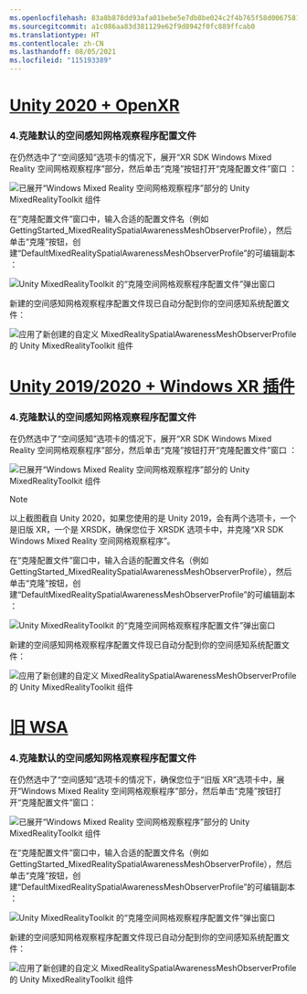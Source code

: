 ```yaml
---
ms.openlocfilehash: 83a8b878dd93afa01bebe5e7db8be024c2f4b765f58d0067581d39092fd3a849
ms.sourcegitcommit: a1c086aa83d381129e62f9d8942f0fc889ffcab0
ms.translationtype: HT
ms.contentlocale: zh-CN
ms.lasthandoff: 08/05/2021
ms.locfileid: "115193389"
---
```

# <a name="unity-2020--openxr"></a>[Unity 2020 + OpenXR](#tab/openxr)

### <a name="4-clone-the-default-spatial-awareness-mesh-observer-profile"></a>4.克隆默认的空间感知网格观察程序配置文件

在仍然选中了“空间感知”选项卡的情况下，展开“XR SDK Windows Mixed Reality 空间网格观察程序”部分，然后单击“克隆”按钮打开“克隆配置文件”窗口  ：

![已展开“Windows Mixed Reality 空间网格观察程序”部分的 Unity MixedRealityToolkit 组件](../images/mr-learning-base/base-03-section1-step4-1xrsdk.png)

在“克隆配置文件”窗口中，输入合适的配置文件名（例如 GettingStarted_MixedRealitySpatialAwarenessMeshObserverProfile），然后单击“克隆”按钮，创建“DefaultMixedRealitySpatialAwarenessMeshObserverProfile”的可编辑副本 ：

![Unity MixedRealityToolkit 的“克隆空间网格观察程序配置文件”弹出窗口](../images/mr-learning-base/base-03-section1-step4-2xrsdk.png)

新建的空间感知网格观察程序配置文件现已自动分配到你的空间感知系统配置文件：

![应用了新创建的自定义 MixedRealitySpatialAwarenessMeshObserverProfile 的 Unity MixedRealityToolkit 组件](../images/mr-learning-base/base-03-section1-step4-3xrsdk.png)

# <a name="unity-20192020--windows-xr-plugin"></a>[Unity 2019/2020 + Windows XR 插件](#tab/winxr)

### <a name="4-clone-the-default-spatial-awareness-mesh-observer-profile"></a>4.克隆默认的空间感知网格观察程序配置文件

在仍然选中了“空间感知”选项卡的情况下，展开“XR SDK Windows Mixed Reality 空间网格观察程序”部分，然后单击“克隆”按钮打开“克隆配置文件”窗口  ：

![已展开“Windows Mixed Reality 空间网格观察程序”部分的 Unity MixedRealityToolkit 组件](../images/mr-learning-base/base-03-section1-step4-1xrsdk.png)

> [!NOTE]
> 以上截图截自 Unity 2020，如果您使用的是 Unity 2019，会有两个选项卡，一个是旧版 XR，一个是 XRSDK，确保您位于 XRSDK 选项卡中，并克隆“XR SDK Windows Mixed Reality 空间网格观察程序”。

在“克隆配置文件”窗口中，输入合适的配置文件名（例如 GettingStarted_MixedRealitySpatialAwarenessMeshObserverProfile），然后单击“克隆”按钮，创建“DefaultMixedRealitySpatialAwarenessMeshObserverProfile”的可编辑副本 ：

![Unity MixedRealityToolkit 的“克隆空间网格观察程序配置文件”弹出窗口](../images/mr-learning-base/base-03-section1-step4-2xrsdk.png)

新建的空间感知网格观察程序配置文件现已自动分配到你的空间感知系统配置文件：

![应用了新创建的自定义 MixedRealitySpatialAwarenessMeshObserverProfile 的 Unity MixedRealityToolkit 组件](../images/mr-learning-base/base-03-section1-step4-3xrsdk.png)

# <a name="legacy-wsa"></a>[旧 WSA](#tab/wsa)

### <a name="4-clone-the-default-spatial-awareness-mesh-observer-profile"></a>4.克隆默认的空间感知网格观察程序配置文件

在仍然选中了“空间感知”选项卡的情况下，确保您位于“旧版 XR”选项卡中，展开“Windows Mixed Reality 空间网格观察程序”部分，然后单击“克隆”按钮打开“克隆配置文件”窗口：   

![已展开“Windows Mixed Reality 空间网格观察程序”部分的 Unity MixedRealityToolkit 组件](../images/mr-learning-base/base-03-section1-step4-1.png)

在“克隆配置文件”窗口中，输入合适的配置文件名（例如 GettingStarted_MixedRealitySpatialAwarenessMeshObserverProfile），然后单击“克隆”按钮，创建“DefaultMixedRealitySpatialAwarenessMeshObserverProfile”的可编辑副本 ：

![Unity MixedRealityToolkit 的“克隆空间网格观察程序配置文件”弹出窗口](../images/mr-learning-base/base-03-section1-step4-2.png)

新建的空间感知网格观察程序配置文件现已自动分配到你的空间感知系统配置文件：

![应用了新创建的自定义 MixedRealitySpatialAwarenessMeshObserverProfile 的 Unity MixedRealityToolkit 组件](../images/mr-learning-base/base-03-section1-step4-3.png)
